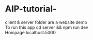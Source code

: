 # AIP-tutorial-
client & server folder are a website demo
<br>
To run this app
cd server && npm run dev
<br>
Hompage
localhost:5000
